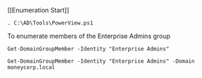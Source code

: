 [[Enumeration Start]]

```
. C:\AD\Tools\PowerView.ps1
```
To enumerate members of the Enterprise Admins group
```
Get-DomainGroupMember -Identity "Enterprise Admins"
```
```
Get-DomainGroupMember -Identity "Enterprise Admins" -Domain moneycorp.local
```
